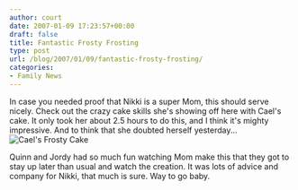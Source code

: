 ```yaml
---
author: court
date: 2007-01-09 17:23:57+00:00
draft: false
title: Fantastic Frosty Frosting
type: post
url: /blog/2007/01/09/fantastic-frosty-frosting/
categories:
- Family News
---
```


In case you needed proof that Nikki is a super Mom, this should serve nicely.  Check out the crazy cake skills she's showing off here with Cael's cake.  It only took her about 2.5 hours to do this, and I think it's mighty impressive.  And to think that she doubted herself yesterday...
![Cael's Frosty Cake](http://www.vallentyne.com/blog/wp-content/uploads/2007/01/Cael's%203rd%20birthday%20cake.jpg)


Quinn and Jordy had so much fun watching Mom make this that they got to stay up later than usual and watch the creation.  It was lots of advice and company for Nikki, that much is sure.   Way to go baby.
